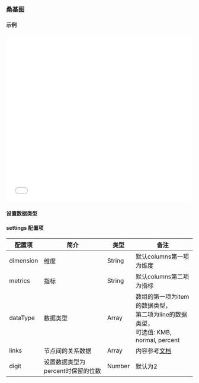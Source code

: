 ### 桑基图

#### 示例

<iframe width="100%" height="450" src="//jsfiddle.net/vue_echarts/5cLhkv9a/embedded/result,html,js/?bodyColor=fff" allowfullscreen="allowfullscreen" frameborder="0"></iframe>

#### 设置数据类型

<vuep template="#set-data-type"></vuep>

<script v-pre type="text/x-template" id="set-data-type">
<template>
  <ve-sankey :data="chartData" :settings="chartSettings"></ve-sankey>
</template>

<script>
  module.exports = {
    created: function () {
      this.chartData = {
        columns: ['页面', '访问量'],
        rows: [
          { '页面': '首页', '访问量': 100000 },
          { '页面': '列表页a', '访问量': 20000 },
          { '页面': '列表页b', '访问量': 80000 },
          { '页面': '内容页a-1', '访问量': 10000 },
          { '页面': '内容页a-2', '访问量': 10000 },
          { '页面': '内容页b-1', '访问量': 60000 },
          { '页面': '内容页b-2', '访问量': 20000 }
        ]
      }
      this.chartSettings = {
        links: [
          { source: '首页', target: '列表页a', value: 0.5 },
          { source: '首页', target: '列表页b', value: 0.5 },
          { source: '列表页a', target: '内容页a-1', value: 0.1 },
          { source: '列表页a', target: '内容页a-2', value: 0.4 },
          { source: '列表页b', target: '内容页b-1', value: 0.2 },
          { source: '列表页b', target: '内容页b-2', value: 0.3 }
        ],
        dataType: ['KMB', 'percent']
      }
    }
  }
</script>
</script>



#### settings 配置项

| 配置项 | 简介 | 类型 | 备注 |
| --- | --- | --- | --- |
| dimension | 维度 | String | 默认columns第一项为维度 |
| metrics | 指标 | String | 默认columns第二项为指标 |
| dataType | 数据类型 | Array | 数组的第一项为item的数据类型，<br>第二项为line的数据类型，<br>可选值: KMB, normal, percent |
| links | 节点间的关系数据 | Array | 内容参考[文档](http://echarts.baidu.com/option.html#series-sankey.links) |
| digit | 设置数据类型为percent时保留的位数 | Number | 默认为2 |
